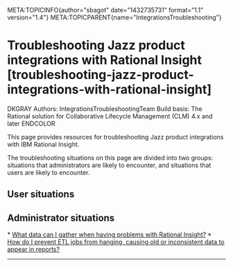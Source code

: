 META:TOPICINFO{author="sbagot" date="1432735731" format="1.1"
version="1.4"} META:TOPICPARENT{name="IntegrationsTroubleshooting"}

# Troubleshooting Jazz product integrations with Rational Insight [troubleshooting-jazz-product-integrations-with-rational-insight]

DKGRAY Authors: IntegrationsTroubleshootingTeam Build basis: The
Rational solution for Collaborative Lifecycle Management (CLM) 4.x and
later ENDCOLOR

This page provides resources for troubleshooting Jazz product
integrations with IBM Rational Insight.

The troubleshooting situations on this page are divided into two groups:
situations that administrators are likely to encounter, and situations
that users are likely to encounter.

## User situations

## Administrator situations

\* [What data can I gather when having problems with Rational
Insight?](InsightMustGather) \* [How do I prevent ETL jobs from hanging,
causing old or inconsistent data to appear in
reports?](http://www-01.ibm.com/support/docview.wss?uid=swg21638341)

--------------------
